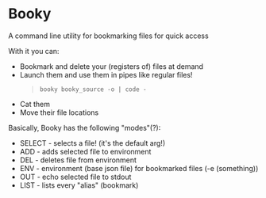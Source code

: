 # Booky
A command line utility for bookmarking files for quick access
    
With it you can:
- Bookmark and delete your (registers of) files at demand
- Launch them and use them in pipes like regular files!
    > ```booky booky_source -o | code - ```
- Cat them
- Move their file locations 

Basically, Booky has the following "modes"(?):
- SELECT - selects a file! (it's the default arg!)
- ADD - adds selected file to environment
- DEL - deletes file from environment
- ENV - environment (base json file) for bookmarked files (-e (something))
- OUT - echo selected file to stdout
- LIST - lists every "alias" (bookmark)